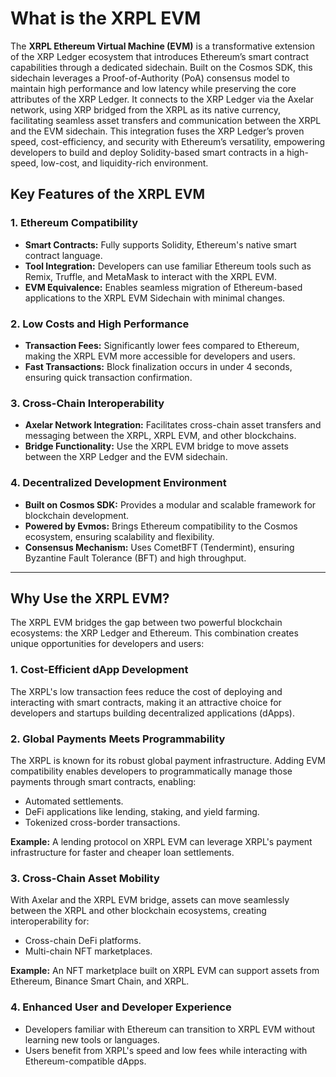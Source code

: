 # What is the XRPL EVM

The **XRPL Ethereum Virtual Machine (EVM)** is a transformative extension of the XRP Ledger ecosystem that introduces Ethereum’s smart contract capabilities through a dedicated sidechain. Built on the Cosmos SDK, this sidechain leverages a Proof-of-Authority (PoA) consensus model to maintain high performance and low latency while preserving the core attributes of the XRP Ledger. It connects to the XRP Ledger via the Axelar network, using XRP bridged from the XRPL as its native currency, facilitating seamless asset transfers and communication between the XRPL and the EVM sidechain. This integration fuses the XRP Ledger’s proven speed, cost-efficiency, and security with Ethereum’s versatility, empowering developers to build and deploy Solidity-based smart contracts in a high-speed, low-cost, and liquidity-rich environment.


## Key Features of the XRPL EVM

### 1. Ethereum Compatibility

- **Smart Contracts:** Fully supports Solidity, Ethereum's native smart contract language.
- **Tool Integration:** Developers can use familiar Ethereum tools such as Remix, Truffle, and MetaMask to interact with the XRPL EVM.
- **EVM Equivalence:** Enables seamless migration of Ethereum-based applications to the XRPL EVM Sidechain with minimal changes.

### 2. Low Costs and High Performance

- **Transaction Fees:** Significantly lower fees compared to Ethereum, making the XRPL EVM more accessible for developers and users.
- **Fast Transactions:** Block finalization occurs in under 4 seconds, ensuring quick transaction confirmation.

### 3. Cross-Chain Interoperability

- **Axelar Network Integration:** Facilitates cross-chain asset transfers and messaging between the XRPL, XRPL EVM, and other blockchains.
- **Bridge Functionality:** Use the XRPL EVM bridge to move assets between the XRP Ledger and the EVM sidechain.

### 4. Decentralized Development Environment

- **Built on Cosmos SDK:** Provides a modular and scalable framework for blockchain development.
- **Powered by Evmos:** Brings Ethereum compatibility to the Cosmos ecosystem, ensuring scalability and flexibility.
- **Consensus Mechanism:** Uses CometBFT (Tendermint), ensuring Byzantine Fault Tolerance (BFT) and high throughput.

---

## Why Use the XRPL EVM?

The XRPL EVM bridges the gap between two powerful blockchain ecosystems: the XRP Ledger and Ethereum. This combination creates unique opportunities for developers and users:

### 1. Cost-Efficient dApp Development

The XRPL's low transaction fees reduce the cost of deploying and interacting with smart contracts, making it an attractive choice for developers and startups building decentralized applications (dApps).

### 2. Global Payments Meets Programmability

The XRPL is known for its robust global payment infrastructure. Adding EVM compatibility enables developers to programmatically manage those payments through smart contracts, enabling:

- Automated settlements.
- DeFi applications like lending, staking, and yield farming.
- Tokenized cross-border transactions.

**Example:** A lending protocol on XRPL EVM can leverage XRPL's payment infrastructure for faster and cheaper loan settlements.

### 3. Cross-Chain Asset Mobility

With Axelar and the XRPL EVM bridge, assets can move seamlessly between the XRPL and other blockchain ecosystems, creating interoperability for:

- Cross-chain DeFi platforms.
- Multi-chain NFT marketplaces.

**Example:** An NFT marketplace built on XRPL EVM can support assets from Ethereum, Binance Smart Chain, and XRPL.

### 4. Enhanced User and Developer Experience

- Developers familiar with Ethereum can transition to XRPL EVM without learning new tools or languages.
- Users benefit from XRPL's speed and low fees while interacting with Ethereum-compatible dApps.

